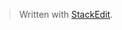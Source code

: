 


> Written with [StackEdit](https://stackedit.io/).
<!--stackedit_data:
eyJoaXN0b3J5IjpbLTczNTIzMjY4M119
-->